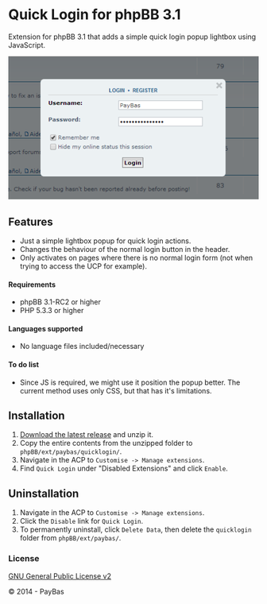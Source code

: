 Quick Login for phpBB 3.1
==========

Extension for phpBB 3.1 that adds a simple quick login popup lightbox using JavaScript.

![Screenshot](screenshot.png)

## Features
- Just a simple lightbox popup for quick login actions.
- Changes the behaviour of the normal login button in the header.
- Only activates on pages where there is no normal login form (not when trying to access the UCP for example).

#### Requirements
- phpBB 3.1-RC2 or higher
- PHP 5.3.3 or higher

#### Languages supported
- No language files included/necessary

#### To do list
- Since JS is required, we might use it position the popup better. The current method uses only CSS, but that has it's limitations.

## Installation
1. [Download the latest release](https://github.com/PayBas/QuickLogin/releases) and unzip it.
2. Copy the entire contents from the unzipped folder to `phpBB/ext/paybas/quicklogin/`.
3. Navigate in the ACP to `Customise -> Manage extensions`.
4. Find `Quick Login` under "Disabled Extensions" and click `Enable`.

## Uninstallation
1. Navigate in the ACP to `Customise -> Manage extensions`.
2. Click the `Disable` link for `Quick Login`.
3. To permanently uninstall, click `Delete Data`, then delete the `quicklogin` folder from `phpBB/ext/paybas/`.

### License
[GNU General Public License v2](http://opensource.org/licenses/GPL-2.0)

© 2014 - PayBas